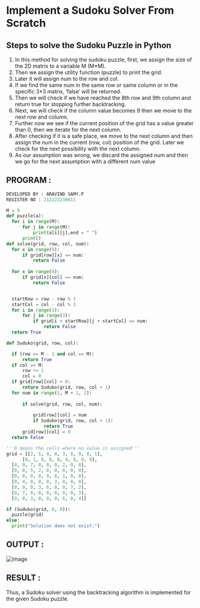 # Implement a Sudoku Solver From Scratch
## Steps to solve the Sudoku Puzzle in Python
<ol>
  <li>In this method for solving the sudoku puzzle, first, we assign the size of the 2D matrix to a variable M (M*M).</li>
 <li>Then we assign the utility function (puzzle) to print the grid.</li>
<li>Later it will assign num to the row and col.</li>
<li>If we find the same num in the same row or same column or in the specific 3*3 matrix, ‘false’ will be returned.</li>
<li>Then we will check if we have reached the 8th row and 9th column and return true for stopping further backtracking.</li>
<li>Next, we will check if the column value becomes 9 then we move to the next row and column.</li>
<li>Further now we see if the current position of the grid has a value greater than 0, then we iterate for the next column.</li>
<li>After checking if it is a safe place, we move to the next column and then assign the num in the current (row, col) position of the grid. Later we check for the next possibility with the next column.</li>
<li>As our assumption was wrong, we discard the assigned num and then we go for the next assumption with a different num value</li>
</ol>
<h2>PROGRAM :</h2>

```python
DEVELOPED BY : ARAVIND SAMY.P
REGISTER NO : 212222230011
```

```python
M = 9
def puzzle(a):
  for i in range(M):
      for j in range(M):
          print(a[i][j],end = " ")
      print()
def solve(grid, row, col, num):
  for x in range(9):
      if grid[row][x] == num:
          return False
           
  for x in range(9):
      if grid[x][col] == num:
          return False


  startRow = row - row % 3
  startCol = col - col % 3
  for i in range(3):
      for j in range(3):
          if grid[i + startRow][j + startCol] == num:
              return False
  return True

def Suduko(grid, row, col):

  if (row == M - 1 and col == M):
      return True
  if col == M:
      row += 1
      col = 0
  if grid[row][col] > 0:
      return Suduko(grid, row, col + 1)
  for num in range(1, M + 1, 1): 
   
      if solve(grid, row, col, num):
       
          grid[row][col] = num
          if Suduko(grid, row, col + 1):
              return True
      grid[row][col] = 0
  return False

'''0 means the cells where no value is assigned'''
grid = [[2, 5, 0, 0, 3, 0, 9, 0, 1],
      [0, 1, 0, 0, 0, 4, 0, 0, 0],
  [4, 0, 7, 0, 0, 0, 2, 0, 8],
  [0, 0, 5, 2, 0, 0, 0, 0, 0],
  [0, 0, 0, 0, 9, 8, 1, 0, 0],
  [0, 4, 0, 0, 0, 3, 0, 0, 0],
  [0, 0, 0, 3, 6, 0, 0, 7, 2],
  [0, 7, 0, 0, 0, 0, 0, 0, 3],
  [9, 0, 3, 0, 0, 0, 6, 0, 4]]

if (Suduko(grid, 0, 0)):
  puzzle(grid)
else:
  print("Solution does not exist:")
```

<h2>OUTPUT :</h2>

![image](https://github.com/KSPandian7/19AI405ProjExp/assets/113496887/547b44a9-e903-4aa4-ac1c-f67c736b0417)

<h2>RESULT :</h2>
Thus, a Sudoku solver using the backtracking algorithm is implemented for the given Sudoku puzzle.
